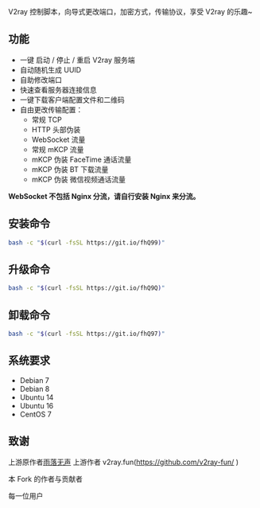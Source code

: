 

V2ray 控制脚本，向导式更改端口，加密方式，传输协议，享受 V2ray 的乐趣~

## 功能

- 一键 启动 / 停止 / 重启 V2ray 服务端
- 自动随机生成 UUID
- 自助修改端口
- 快速查看服务器连接信息
- 一键下载客户端配置文件和二维码
- 自由更改传输配置：
  - 常规 TCP
  - HTTP 头部伪装
  - WebSocket 流量
  - 常规 mKCP 流量
  - mKCP 伪装 FaceTime 通话流量
  - mKCP 伪装 BT 下载流量
  - mKCP 伪装 微信视频通话流量

**WebSocket 不包括 Nginx 分流，请自行安装 Nginx 来分流。**

## 安装命令

```bash
bash -c "$(curl -fsSL https://git.io/fhQ99)"
```

## 升级命令
```bash
bash -c "$(curl -fsSL https://git.io/fhQ9Q)"
```

## 卸载命令
```bash
bash -c "$(curl -fsSL https://git.io/fhQ97)"
```


## 系统要求

- Debian 7 
- Debian 8
- Ubuntu 14 
- Ubuntu 16 
- CentOS 7

## 致谢

上游原作者[雨落无声](https://github.com/YLWS-4617)
上游作者 v2ray.fun(https://github.com/v2ray-fun/ )

本 Fork 的作者与贡献者

每一位用户

